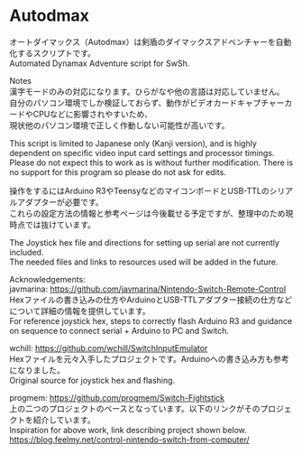 # Autodmax  
オートダイマックス（Autodmax）は剣盾のダイマックスアドベンチャーを自動化するスクリプトです。  
Automated Dynamax Adventure script for SwSh.  
  
Notes  
漢字モードのみの対応になります。ひらがなや他の言語は対応していません。  
自分のパソコン環境でしか検証しておらず、動作がビデオカードキャプチャーカードやCPUなどに影響されやすいため、  
現状他のパソコン環境で正しく作動しない可能性が高いです。  
  
This script is limited to Japanese only (Kanji version), and is highly dependent on specific video input card settings and processor timings.  
Please do not expect this to work as is without further modification. There is no support for this program so please do not ask for edits.  
  
操作をするにはArduino R3やTeensyなどのマイコンボードとUSB-TTLのシリアルアダプターが必要です。  
これらの設定方法の情報と参考ページは今後載せる予定ですが、整理中のため現時点では抜けています。  
  
The Joystick hex file and directions for setting up serial are not currently included.  
The needed files and links to resources used will be added in the future.  
  
Acknowledgements:  
javmarina: https://github.com/javmarina/Nintendo-Switch-Remote-Control  
Hexファイルの書き込みの仕方やArduinoとUSB-TTLアダプター接続の仕方などについて詳細の情報を提供しています。  
For reference joystick hex, steps to correctly flash Arduino R3 and guidance on sequence to connect serial + Arduino to PC and Switch.  
  
wchill: https://github.com/wchill/SwitchInputEmulator  
Hexファイルを元々入手したプロジェクトです。Arduinoへの書き込み方も参考になりました。  
Original source for joystick hex and flashing.  
  
progmem: https://github.com/progmem/Switch-Fightstick  
上の二つのプロジェクトのベースとなっています。以下のリンクがそのプロジェクトを紹介しています。  
Inspiration for above work, link describing project shown below.  
https://blog.feelmy.net/control-nintendo-switch-from-computer/  
